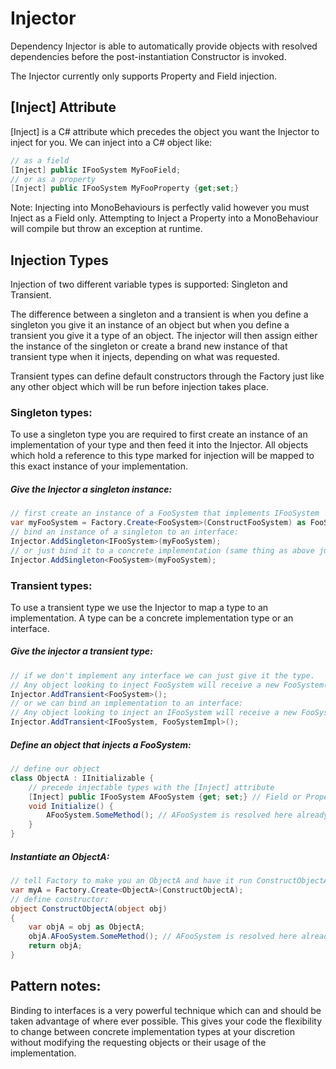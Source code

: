 # Injector

Dependency Injector is able to automatically provide objects with resolved dependencies before the post-instantiation Constructor is invoked.

The Injector currently only supports Property and Field injection.

## [Inject] Attribute
[Inject] is a C# attribute which precedes the object you want the Injector to inject for you.
We can inject into a C# object like:
```csharp
// as a field
[Inject] public IFooSystem MyFooField;
// or as a property
[Inject] public IFooSystem MyFooProperty {get;set;}
```
Note: Injecting into MonoBehaviours is perfectly valid however you must Inject as a Field only.  Attempting to Inject a Property into a MonoBehaviour will compile but throw an exception at runtime.

## Injection Types
Injection of two different variable types is supported:  Singleton and Transient.  

The difference between a singleton and a transient is when you define a singleton you give it an instance of an object but when you define a transient you give it a type of an object.  The injector will then assign either the instance of the singleton or create a brand new instance of that transient type when it injects, depending on what was requested.  

Transient types can define default constructors through the Factory just like any other object which will be run before injection takes place.

### Singleton types:
To use a singleton type you are required to first create an instance of an implementation of your type and then feed it into the Injector.  All objects which hold a reference to this type marked for injection will be mapped to this exact instance of your implementation.

##### Give the Injector a singleton instance:
```csharp
// first create an instance of a FooSystem that implements IFooSystem
var myFooSystem = Factory.Create<FooSystem>(ConstructFooSystem) as FooSystem;
// bind an instance of a singleton to an interface:
Injector.AddSingleton<IFooSystem>(myFooSystem);
// or just bind it to a concrete implementation (same thing as above just less extensible and flexible)
Injector.AddSingleton<FooSystem>(myFooSystem);
```

### Transient types:
To use a transient type we use the Injector to map a type to an implementation.  A type can be a concrete implementation type or an interface.

##### Give the injector a transient type:
```csharp
// if we don't implement any interface we can just give it the type.
// Any object looking to inject FooSystem will receive a new FooSystem()
Injector.AddTransient<FooSystem>();
// or we can bind an implementation to an interface:
// Any object looking to inject an IFooSystem will receive a new FooSystemImpl()
Injector.AddTransient<IFooSystem, FooSystemImpl>();
```

##### Define an object that injects a FooSystem:
```csharp
// define our object
class ObjectA : IInitializable {
    // precede injectable types with the [Inject] attribute
    [Inject] public IFooSystem AFooSystem {get; set;} // Field or Property injection is valid here
    void Initialize() {
        AFooSystem.SomeMethod(); // AFooSystem is resolved here already assuming ObjectA was created by Factory
    }
}
```
##### Instantiate an ObjectA:
```csharp
// tell Factory to make you an ObjectA and have it run ConstructObjectA on it
var myA = Factory.Create<ObjectA>(ConstructObjectA);
// define constructor:
object ConstructObjectA(object obj)
{
    var objA = obj as ObjectA;
    objA.AFooSystem.SomeMethod(); // AFooSystem is resolved here already and we can use it if we need to
    return objA;
}
```

## Pattern notes:
Binding to interfaces is a very powerful technique which can and should be taken advantage of where ever possible.  This gives your code the flexibility to change between concrete implementation types at your discretion without modifying the requesting objects or their usage of the implementation.